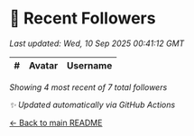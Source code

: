# 👥 Recent Followers

_Last updated: Wed, 10 Sep 2025 00:41:12 GMT_

| # | Avatar | Username |
|--:|:------:|:---------|


_Showing 4 most recent of 7 total followers_

_✨ Updated automatically via GitHub Actions_

[← Back to main README](../README.md)
